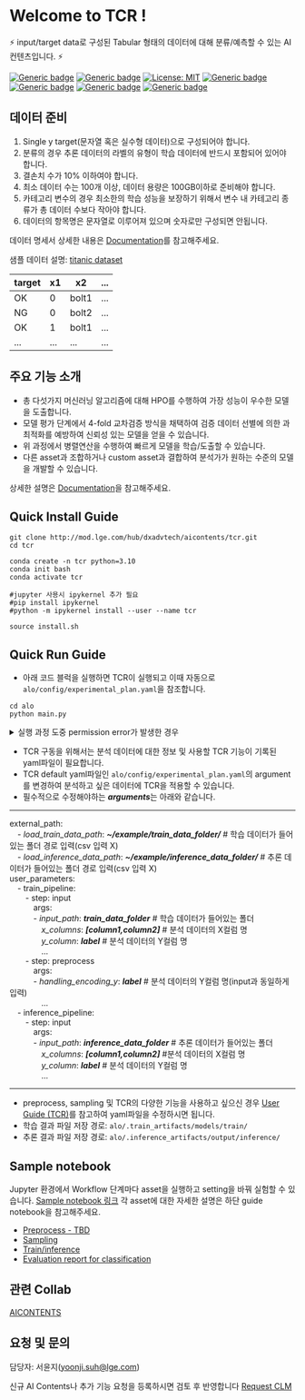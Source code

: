 # Welcome to TCR !

⚡ input/target data로 구성된 Tabular 형태의 데이터에 대해 분류/예측할 수 있는 AI 컨텐츠입니다. ⚡

[![Generic badge](https://img.shields.io/badge/release-v1.1.4-green.svg?style=for-the-badge)](http://링크)
[![Generic badge](https://img.shields.io/badge/last_update-2023.11.22-002E5F?style=for-the-badge)]()
[![License: MIT](https://img.shields.io/badge/License-MIT-yellow.svg?style=for-the-badge)](https://opensource.org/licenses/MIT)
[![Generic badge](https://img.shields.io/badge/python-3.10.12-purple.svg?style=for-the-badge&logo=python&logoColor=white)](https://www.python.org/)
[![Generic badge](https://img.shields.io/badge/dependencies-up_to_date-green.svg?style=for-the-badge&logo=python&logoColor=white)](requirement링크)
[![Generic badge](https://img.shields.io/badge/collab-blue.svg?style=for-the-badge)](http://collab.lge.com/main/display/AICONTENTS)
[![Generic badge](https://img.shields.io/badge/request_clm-green.svg?style=for-the-badge)](http://collab.lge.com/main/pages/viewpage.action?pageId=2157128981)


## 데이터 준비
1. Single y target(문자열 혹은 실수형 데이터)으로 구성되어야 합니다.
2. 분류의 경우 추론 데이터의 라벨의 유형이 학습 데이터에 반드시 포함되어 있어야 합니다.
3. 결손치 수가 10% 이하여야 합니다.
4. 최소 데이터 수는 100개 이상, 데이터 용량은 100GB이하로 준비해야 합니다.
5. 카테고리 변수의 경우 최소한의 학습 성능을 보장하기 위해서 변수 내 카테고리 종류가 총 데이터 수보다 작아야 합니다.
6. 데이터의 항목명은 문자열로 이루어져 있으며 숫자로만 구성되면 안됩니다.

데이터 명세서 상세한 내용은 [Documentation](http://collab.lge.com/main/pages/viewpage.action?pageId=2178808470)를 참고해주세요.

샘플 데이터 설명: [titanic dataset](https://www.openml.org/search?type=data&sort=runs&id=40945&status=active)
 

| target | x1 | x2 | ... |
| ------ | ------ | ------ | ------ |
|OK| 0 | bolt1 | ... |
|NG| 0 | bolt2 | ... |
|OK| 1 | bolt1 | ... |
|...| ... | ... | ... |

## 주요 기능 소개
- 총 다섯가지 머신러닝 알고리즘에 대해 HPO를 수행하여 가장 성능이 우수한 모델을 도출합니다.
- 모델 평가 단계에서 4-fold 교차검증 방식을 채택하여 검증 데이터 선별에 의한 과최적화를 예방하여 신뢰성 있는 모델을 얻을 수 있습니다.
- 위 과정에서 병렬연산을 수행하여 빠르게 모델을 학습/도출할 수 있습니다.
- 다른 asset과 조합하거나 custom asset과 결합하여 분석가가 원하는 수준의 모델을 개발할 수 있습니다.

상세한 설명은 [Documentation](http://collab.lge.com/main/pages/viewpage.action?pageId=2178808489)을 참고해주세요. 

## Quick Install Guide


```
git clone http://mod.lge.com/hub/dxadvtech/aicontents/tcr.git 
cd tcr 

conda create -n tcr python=3.10
conda init bash
conda activate tcr 

#jupyter 사용시 ipykernel 추가 필요
#pip install ipykernel
#python -m ipykernel install --user --name tcr 

source install.sh

```

## Quick Run Guide
- 아래 코드 블럭을 실행하면 TCR이 실행되고 이때 자동으로 `alo/config/experimental_plan.yaml`을 참조합니다. 
```
cd alo
python main.py 
```
<details><summary>실행 과정 도중 permission error가 발생한 경우</summary>
오류가 발생한 파일(예: config/experimental_plan.yaml)에 대해 하단 코드를 실행해주세요.
sudo chmod 777 config/experimental_plan.yaml
</details>

- TCR 구동을 위해서는 분석 데이터에 대한 정보 및 사용할 TCR 기능이 기록된 yaml파일이 필요합니다.  
- TCR default yaml파일인 `alo/config/experimental_plan.yaml`의 argument를 변경하여 분석하고 싶은 데이터에 TCR을 적용할 수 있습니다.
- 필수적으로 수정해야하는 ***arguments***는 아래와 같습니다. 
***
external_path:  
&emsp;- *load_train_data_path*: ***~/example/train_data_folder/***  # 학습 데이터가 들어있는 폴더 경로 입력(csv 입력 X)  
&emsp;- *load_inference_data_path*: ***~/example/inference_data_folder/***  # 추론 데이터가 들어있는 폴더 경로 입력(csv 입력 X)  
user_parameters:  
&emsp;- train_pipeline:  
&emsp;&emsp;- step: input  
&emsp;&emsp;&emsp;args:  
&emsp;&emsp;&emsp;- *input_path*: ***train_data_folder***  # 학습 데이터가 들어있는 폴더  
&emsp;&emsp;&emsp;&emsp;*x_columns*: ***[column1,column2]***  # 분석 데이터의 X컬럼 명  
&emsp;&emsp;&emsp;&emsp;*y_column*: ***label***  # 분석 데이터의 Y컬럼 명  
&emsp;&emsp;&emsp;&emsp;...  
&emsp;&emsp;- step: preprocess   
&emsp;&emsp;&emsp;args:   
&emsp;&emsp;&emsp;- *handling_encoding_y*: ***label***     # 분석 데이터의 Y컬럼 명(input과 동일하게 입력)  
&emsp;&emsp;&emsp;&emsp;...   
&emsp;- inference_pipeline:  
&emsp;&emsp;- step: input  
&emsp;&emsp;&emsp;args:   
&emsp;&emsp;&emsp;- *input_path*: ***inference_data_folder***  # 추론 데이터가 들어있는 폴더  
&emsp;&emsp;&emsp;&emsp;*x_columns*: ***[column1,column2]***  #분석 데이터의 X컬럼 명  
&emsp;&emsp;&emsp;&emsp;*y_column*: ***label***  # 분석 데이터의 Y컬럼 명  
&emsp;&emsp;&emsp;&emsp;...  
***
- preprocess, sampling 및 TCR의 다양한 기능을 사용하고 싶으신 경우 [User Guide (TCR)](http://collab.lge.com/main/pages/viewpage.action?pageId=2184973450)를 참고하여 yaml파일을 수정하시면 됩니다. 
- 학습 결과 파일 저장 경로: `alo/.train_artifacts/models/train/`
- 추론 결과 파일 저장 경로: `alo/.inference_artifacts/output/inference/`



## Sample notebook
Jupyter 환경에서 Workflow 단계마다 asset을 실행하고 setting을 바꿔 실험할 수 있습니다. [Sample notebook 링크](http://mod.lge.com/hub/dxadvtech/aicontents/tcr/-/blob/main/TCR_user.ipynb)
각 asset에 대한 자세한 설명은 하단 guide notebook을 참고해주세요.
- [Preprocess - TBD]()
- [Sampling](http://mod.lge.com/hub/dxadvtech/aicontents/tcr/-/blob/main/TCR_guide_sampling.ipynb)
- [Train/inference](http://mod.lge.com/hub/dxadvtech/aicontents/tcr/-/blob/main/TCR_guide_modeling.ipynb)
- [Evaluation report for classification](http://mod.lge.com/hub/dxadvtech/aicontents/tcr/-/blob/main/Evaluation_report_classification.ipynb)

## 관련 Collab
[AICONTENTS](http://collab.lge.com/main/display/AICONTENTS)

## 요청 및 문의
담당자: 서윤지(yoonji.suh@lge.com)

신규 AI Contents나 추가 기능 요청을 등록하시면 검토 후 반영합니다  [Request CLM](http://clm.lge.com/issue/projects/AICONTENTS/summary)


